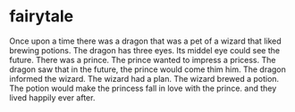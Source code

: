 # fairytale

Once upon a time there was a dragon that was a pet of a wizard that liked brewing potions.
The dragon has three eyes.
Its middel eye could see the future.
There was a prince.
The prince wanted to impress a pricess.
The dragon saw that in the future, the prince would come thim him.
The dragon informed the wizard.
The wizard had a plan.
The wizard brewed a potion.
The potion would make the princess fall in love with the prince.
and they lived happily ever after.

